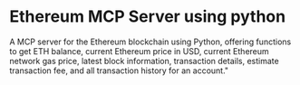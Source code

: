 # Ethereum MCP Server using python

A MCP server for the Ethereum blockchain using Python, offering functions to get ETH balance, current Ethereum price in USD, current Ethereum network gas price, latest block information, transaction details, estimate transaction fee, and all transaction history for an account."
